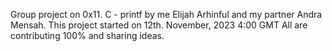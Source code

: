Group project on 0x11. C - printf by me Elijah Arhinful and my partner Andra Mensah.
This project started on 12th. November, 2023 4:00 GMT
All are contributing 100% and sharing ideas.
